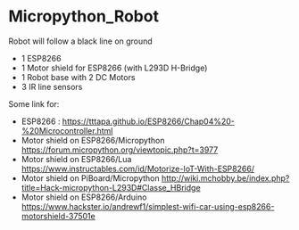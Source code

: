 # Micropython_Robot

Robot will follow a black line on ground

- 1 ESP8266
- 1 Motor shield for ESP8266 (with L293D H-Bridge)
- 1 Robot base with 2 DC Motors
- 3 IR line sensors 

Some link for:
- ESP8266 : https://tttapa.github.io/ESP8266/Chap04%20-%20Microcontroller.html
- Motor shield on ESP8266/Micropython https://forum.micropython.org/viewtopic.php?t=3977
- Motor shield on ESP8266/Lua https://www.instructables.com/id/Motorize-IoT-With-ESP8266/
- Motor shield on PiBoard/Micropython http://wiki.mchobby.be/index.php?title=Hack-micropython-L293D#Classe_HBridge
- Motor shield on ESP8266/Arduino  https://www.hackster.io/andrewf1/simplest-wifi-car-using-esp8266-motorshield-37501e